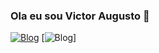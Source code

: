 ### Ola eu sou Victor Augusto 👋


[![Blog](https://img.shields.io/badge/dev.to-0A0A0A?style=for-the-badge&logo=devdotto&logoColor=white)](https://www.linkedin.com/in/victor-augusto-almeida-silva-367149237/)
[![Blog](https://img.shields.io/badge/JavaScript-323330?style=for-the-badge&logo=javascript&logoColor=F7DF1E)]
